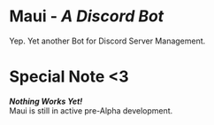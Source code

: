 # Maui - _A Discord Bot_
Yep. Yet another Bot for Discord Server Management. 

Special Note <3
===============
**_Nothing Works Yet!_**  
Maui is still in active pre-Alpha development.